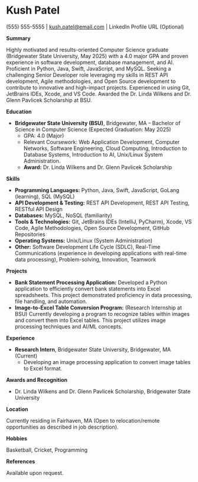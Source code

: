 # Kush Patel
(555) 555-5555 | kush.patel@email.com | LinkedIn Profile URL (Optional)

**Summary**

Highly motivated and results-oriented Computer Science graduate (Bridgewater State University, May 2025) with a 4.0 major GPA and proven experience in software development, database management, and AI.  Proficient in Python, Java, Swift, JavaScript, and MySQL.  Seeking a challenging Senior Developer role leveraging my skills in REST API development, Agile methodologies, and Open Source development to contribute to innovative and high-impact projects.  Experienced in using Git, JetBrains IDEs, Xcode, and VS Code. Awarded the Dr. Linda Wilkens and Dr. Glenn Pavlicek Scholarship at BSU.


**Education**

* **Bridgewater State University (BSU)**, Bridgewater, MA – Bachelor of Science in Computer Science (Expected Graduation: May 2025)
    * GPA: 4.0 (Major)
    * Relevant Coursework: Web Application Development, Computer Networks, Software Engineering, Cloud Computing, Introduction to Database Systems, Introduction to AI, Unix/Linux System Administration.
    * **Award:** Dr. Linda Wilkens and Dr. Glenn Pavlicek Scholarship


**Skills**

* **Programming Languages:** Python, Java, Swift, JavaScript, GoLang (learning), SQL (MySQL)
* **API Development & Testing:** REST API Development, REST API Testing, RESTful API Design
* **Databases:** MySQL, NoSQL (familiarity)
* **Tools & Technologies:** Git, JetBrains IDEs (IntelliJ, PyCharm), Xcode, VS Code, Agile Methodologies, Open Source Development,  GitHub Repositories
* **Operating Systems:** Unix/Linux (System Administration)
* **Other:**  Software Development Life Cycle (SDLC),  Real-Time Communications (experience in developing applications with real-time data processing),  Problem-solving, Innovation, Teamwork


**Projects**

* **Bank Statement Processing Application:** Developed a Python application to efficiently convert bank statements into Excel spreadsheets.  This project demonstrated proficiency in data processing, file handling, and automation.
* **Image-to-Excel Table Conversion Program:** (Research Internship at BSU)  Currently developing a program to recognize tables within images and convert them into Excel tables. This project utilizes image processing techniques and AI/ML concepts.


**Experience**

* **Research Intern**, Bridgewater State University, Bridgewater, MA (Current)
    * Developing an image processing application to convert image tables to Excel format.


**Awards and Recognition**

* Dr. Linda Wilkens and Dr. Glenn Pavlicek Scholarship, Bridgewater State University


**Location**

Currently residing in Fairhaven, MA (Open to relocation/remote opportunities as described in job description).


**Hobbies**

Basketball, Cricket, Programming


**References**

Available upon request.


